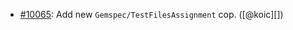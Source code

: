 * [#10065](https://github.com/rubocop/rubocop/issues/10065): Add new `Gemspec/TestFilesAssignment` cop. ([@koic][])
